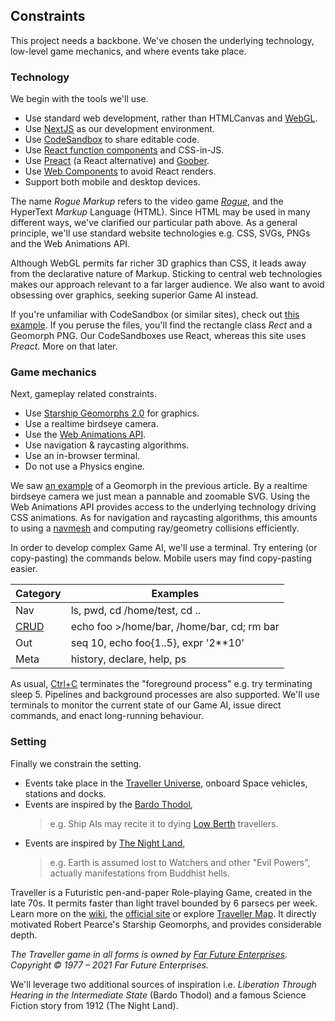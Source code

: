 ## Constraints

This project needs a backbone.
We've chosen the underlying technology, low-level game mechanics, and where events take place.

### Technology

We begin with the tools we'll use.  

- Use standard web development, rather than HTMLCanvas and [WebGL](https://developer.mozilla.org/en-US/docs/Web/API/WebGL_API).
- Use [NextJS](https://nextjs.org/) as our development environment.
- Use [CodeSandbox](https://codesandbox.io) to share editable code.
- Use [React function components](https://reactjs.org/docs/components-and-props.html#function-and-class-components) and CSS-in-JS.
- Use [Preact](https://www.npmjs.com/package/preact) (a React alternative) and [Goober](https://www.npmjs.com/package/goober).
- Use [Web Components](https://developer.mozilla.org/en-US/docs/Web/Web_Components) to avoid React renders.
- Support both mobile and desktop devices.

The name _Rogue Markup_ refers to the video game [_Rogue_](https://en.wikipedia.org/wiki/Rogue_(video_game)), and the HyperText _Markup_ Language (HTML).
Since HTML may be used in many different ways,
we've clarified our particular path above.
As a general principle, we'll use standard website technologies e.g. CSS, SVGs, PNGs and the Web Animations API.

<aside>

Although WebGL permits far richer 3D graphics than CSS,
it leads away from the declarative nature of Markup.
Sticking to central web technologies makes our approach relevant to a far larger audience.
We also want to avoid obsessing over graphics, seeking superior Game AI instead.

</aside>

If you're unfamiliar with CodeSandbox (or similar sites), check out  [this example](https://codesandbox.io/s/rogue-markup-panzoom-yq060?file=/src/panzoom/PanZoom.jsx  "@new-tab").
If you peruse the files, you'll find the rectangle class _Rect_ and a Geomorph PNG.
Our CodeSandboxes use React, whereas this site uses _Preact_.
More on that later.

### Game mechanics

Next, gameplay related constraints.

- Use [Starship Geomorphs 2.0](http://travellerrpgblog.blogspot.com/2018/10/the-starship-geomorphs-book-if-finally.html) for graphics.
- Use a realtime birdseye camera.
- Use the [Web Animations API](https://developer.mozilla.org/en-US/docs/Web/API/Web_Animations_API/Using_the_Web_Animations_API).
- Use navigation & raycasting algorithms.
- Use an in-browser terminal.
- Do not use a Physics engine.

We saw [an example](/pics/g-301--bridge.debug.x2.png "@new-tab") of a Geomorph in the previous article.
By a realtime birdseye camera we just mean a pannable and zoomable SVG.
Using the Web Animations API provides access to the underlying technology driving CSS animations.
As for navigation and raycasting algorithms, this amounts to using a [navmesh](https://en.wikipedia.org/wiki/Navigation_mesh#:~:text=A%20navigation%20mesh%2C%20or%20navmesh,video%20game%20AI%20in%202000.) and computing ray/geometry collisions efficiently.

In order to develop complex Game AI, we'll use a terminal.
Try entering (or copy-pasting) the commands below.
Mobile users may find copy-pasting easier.

  | Category | Examples  |
  | ------- | ---------- |
  | Nav | <span class="cmd">ls</span>, <span class="cmd">pwd</span>, <span class="cmd">cd /home/test</span>, <span class="cmd">cd ..</span> |
  | [CRUD](https://en.wikipedia.org/wiki/Create,_read,_update_and_delete "@new-tab") | <span class="cmd">echo foo >/home/bar</span>, <span class="cmd">/home/bar</span>, <span class="cmd">cd; rm bar</span> |
  | Out | <span class="cmd">seq 10</span>, <span class="cmd">echo foo{1..5}</span>, <span class="cmd">expr '2**10'</span> |
  | Meta | <span class="cmd">history</span>, <span class="cmd"> declare</span>, <span class="cmd">help</span>, <span class="cmd"> ps</span> |

  <div
    class="tabs"
    name="terminal-demo"
    height="300"
    tabs="[
      { key: 'terminal', session: 'test' },
      { key: 'terminal', session: 'other' },
    ]"
  ></div>

As usual, [Ctrl+C](#command "sigkill test") terminates the "foreground process" e.g. try terminating <span class="cmd">sleep 5</span>.
Pipelines and background processes are also supported.
We'll use terminals to monitor the current state of our Game AI, issue direct commands, and enact long-running behaviour.

### Setting

Finally we constrain the setting.

- Events take place in the [Traveller Universe](https://travellermap.com/?p=-1.329!-23.768!3), onboard Space vehicles, stations and docks.
- Events are inspired by the [Bardo Thodol](https://en.wikipedia.org/wiki/Bardo_Thodol),
  >  e.g. Ship AIs may recite it to dying [Low Berth](https://wiki.travellerrpg.com/Low_Berth_Rack "@new-tab") travellers.
- Events are inspired by [The Night Land](https://en.wikipedia.org/wiki/The_Night_Land),
  > e.g. Earth is assumed lost to Watchers and other "Evil Powers", actually manifestations from Buddhist hells.


Traveller is a Futuristic pen-and-paper Role-playing Game, created in the late 70s.
It permits faster than light travel bounded by 6 parsecs per week.
Learn more on the [wiki](https://wiki.travellerrpg.com/Jump_Drive), the [official site](https://www.farfuture.net/) or explore [Traveller Map](https://travellermap.com/).
It directly motivated Robert Pearce's Starship Geomorphs, and provides considerable depth.

<!-- <div style="font-size:smaller; padding-bottom: 6px"> -->
<div class="small-print">

_The Traveller game in all forms is owned by [Far Future Enterprises](https://www.farfuture.net/). Copyright © 1977 – 2021 Far Future Enterprises._

</div>

We'll leverage two additional sources of inspiration i.e. _Liberation Through Hearing in the Intermediate State_ (Bardo Thodol) and a famous Science Fiction story from 1912 (The Night Land).